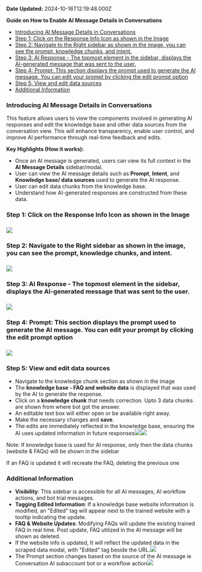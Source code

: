 **Date Updated:** 2024-10-16T12:19:48.000Z

**Guide on How to Enable AI Message Details in Conversations**

* [Introducing AI Message Details in Conversations](#Introducing-AI-Message-Details-in-Conversations)
* [Step 1: Click on the Response Info Icon as shown in the Image](#Step-1%3A-Click-on-the-Response-Info-Icon-as-shown-in-the-Image)
* [Step 2: Navigate to the Right sidebar as shown in the image, you can see the prompt, knowledge chunks, and intent.](#Step-2%3A-Navigate-to-the-Right-sidebar-as-shown-in-the-image,-you-can-see-the-prompt,-knowledge-chunks,-and-intent.)
* [Step 3: AI Response - The topmost element in the sidebar, displays the AI-generated message that was sent to the user.](#Step-3%3A-AI-Response---The-topmost-element-in-the-sidebar,-displays-the-AI-generated-message-that-was-sent-to-the-user.)
* [Step 4: Prompt: This section displays the prompt used to generate the AI message. You can edit your prompt by clicking the edit prompt option](#Step-4%3A-Prompt%3A-This-section-displays-the-prompt-used-to-generate-the-AI-message.-You-can-edit-your-prompt-by-clicking-the-edit-prompt-option)
* [Step 5: View and edit data sources ](#Step-5%3A-View-and-edit-data-sources%C2%A0)
* [Additional Information ](#Additional-Information%C2%A0)

### **Introducing AI Message Details in Conversations**

This feature allows users to view the components involved in generating AI responses and edit the knowledge base and other data sources from the conversation view. This will enhance transparency, enable user control, and improve AI performance through real-time feedback and edits.

  
**Key Highlights (How it works):**

* Once an AI message is generated, users can view its full context in the **AI Message Details** sidebar/modal.
* User can view the AI message details such as **Prompt**, **Intent**, and **Knowledge base/ data sources** used to generate the AI response.
* User can edit data chunks from the knowledge base.
* Understand how AI-generated responses are constructed from these data.

  
### **Step 1: Click on the Response Info Icon as shown in the Image**

### ![](https://s3.amazonaws.com/cdn.freshdesk.com/data/helpdesk/attachments/production/155034135388/original/UMPZih1TVI59bRQnmS_C5BzVVJQfTGCCAA.png?1728067649)

  
### **Step 2: Navigate to the Right sidebar as shown in the image, you can see the prompt, knowledge chunks, and intent.**

  
### ![](https://s3.amazonaws.com/cdn.freshdesk.com/data/helpdesk/attachments/production/155034135424/original/h0n9dr7kxg29rtqdR0eplE903JzK4RATCw.png?1728067743)

###   

### **Step 3: AI Response - The topmost element in the sidebar, displays the AI-generated message that was sent to the user.**

  
### ![](https://s3.amazonaws.com/cdn.freshdesk.com/data/helpdesk/attachments/production/155034135422/original/eeh6wgA8vV-uJnZyEryyWjaWGsxVWyuVWg.jpeg?1728067728)

###   

### **Step 4: Prompt: This section displays the prompt used to generate the AI message. You can edit your prompt by clicking the edit prompt option**

###   

### **![](https://s3.amazonaws.com/cdn.freshdesk.com/data/helpdesk/attachments/production/155034135515/original/qoliGYsE0WhxHWtoOF1_iE7LaQRNSqkUAw.png?1728067882)**

  
### **Step 5: View and edit data sources** 

* Navigate to the knowledge chunk section as shown in the image
* The **knowledge base - FAQ and website data** is displayed that was used by the AI to generate the response.
* Click on a **knowledge chunk** that needs correction. Upto 3 data chunks are shown from where bot got the answer.
* An editable text box will either open or be available right away.
* Make the necessary changes and **save**.
* The edits are immediately reflected in the knowledge base, ensuring the AI uses updated information in future responses![](https://s3.amazonaws.com/cdn.freshdesk.com/data/helpdesk/attachments/production/155034135573/original/IIhTPBu1wlJ8xYCjKAwh0jBkFXy9lQcBVg.png?1728067995)![](https://s3.amazonaws.com/cdn.freshdesk.com/data/helpdesk/attachments/production/155034135673/original/Tx9ZtNhqqAa-JrqiwGqj3lPbSN8L8r2SQQ.png?1728068210)

  
Note: If knowledge base is used for AI response, only then the data chunks (website & FAQs) will be shown in the sidebar

If an FAQ is updated it will recreate the FAQ, deleting the previous one

  
### **Additional Information** 

* **Visibility**: This sidebar is accessible for all AI messages, AI workflow actions, and bot trial messages.
* **Tagging Edited Information**: If a knowledge base website information is modified, an "Edited" tag will appear next to the trained website with a tooltip indicating the update.
* **FAQ & Website Updates**: Modifying FAQs will update the existing trained FAQ in real time. Post update, FAQ utilized in the AI message will be shown as deleted.
* If the website info is updated, It will reflect the updated data in the scraped data modal, with "Edited" tag beside the URL.![](https://s3.amazonaws.com/cdn.freshdesk.com/data/helpdesk/attachments/production/155034136149/original/LQhlMK1RyTq-ig0Rg_IfXYy3I3VsLQHJCA.png?1728069376)
* The Prompt section changes based on the source of the AI message ie Conversation AI subaccount bot or a workflow action![](https://s3.amazonaws.com/cdn.freshdesk.com/data/helpdesk/attachments/production/155034135866/original/2PlnQBh-RL_5grIlx9DockZHo3NQ1RaJTA.png?1728068674)
  
  